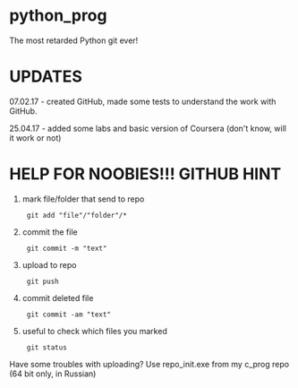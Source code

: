 # python_prog
The most retarded Python git ever!

# UPDATES

07.02.17 - created GitHub, made some tests to understand the work with GitHub. 

25.04.17 - added some labs and basic version of Coursera (don't know, will it work or not)

# HELP FOR NOOBIES!!! GITHUB HINT
	
1. mark file/folder that send to repo

        git add "file"/"folder"/* 

2. commit the file

        git commit -m "text" 

3. upload to repo

        git push
        
4. commit deleted file

        git commit -am "text" 

5. useful to check which files you marked

        git status 

Have some troubles with uploading? Use repo_init.exe from my c_prog repo (64 bit only, in Russian)
